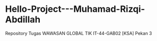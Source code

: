 # Hello-Project---Muhamad-Rizqi-Abdillah
Repository Tugas WAWASAN GLOBAL TIK IT-44-GAB02 [KSA] Pekan 3
